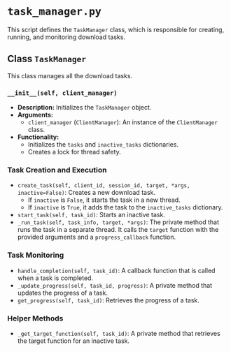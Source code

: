 # `task_manager.py`

This script defines the `TaskManager` class, which is responsible for creating, running, and monitoring download tasks.

## Class `TaskManager`

This class manages all the download tasks.

### `__init__(self, client_manager)`

*   **Description:** Initializes the `TaskManager` object.
*   **Arguments:**
    *   `client_manager` (`ClientManager`): An instance of the `ClientManager` class.
*   **Functionality:**
    *   Initializes the `tasks` and `inactive_tasks` dictionaries.
    *   Creates a lock for thread safety.

### Task Creation and Execution

*   `create_task(self, client_id, session_id, target, *args, inactive=False)`: Creates a new download task.
    *   If `inactive` is `False`, it starts the task in a new thread.
    *   If `inactive` is `True`, it adds the task to the `inactive_tasks` dictionary.
*   `start_task(self, task_id)`: Starts an inactive task.
*   `_run_task(self, task_info, target, *args)`: The private method that runs the task in a separate thread. It calls the `target` function with the provided arguments and a `progress_callback` function.

### Task Monitoring

*   `handle_completion(self, task_id)`: A callback function that is called when a task is completed.
*   `_update_progress(self, task_id, progress)`: A private method that updates the progress of a task.
*   `get_progress(self, task_id)`: Retrieves the progress of a task.

### Helper Methods

*   `_get_target_function(self, task_id)`: A private method that retrieves the target function for an inactive task.
